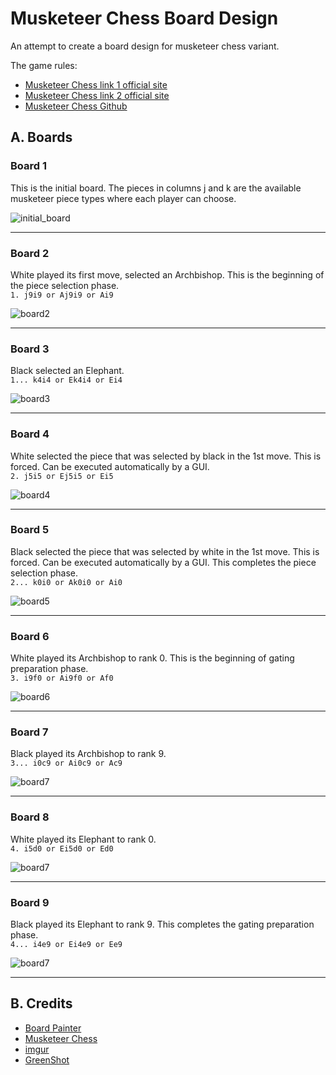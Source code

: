 # Musketeer Chess Board Design
An attempt to create a board design for musketeer chess variant.

The game rules:  
* [Musketeer Chess link 1 official site](https://musketeerchess.net/games/musketeer/rules/rules-short.php)
* [Musketeer Chess link 2 official site](https://musketeerchess.net/site/game-rules/)
* [Musketeer Chess Github](https://github.com/fsmosca/musketeer-chess#j-example-game)

## A. Boards

### Board 1
This is the initial board. The pieces in columns j and k are the available musketeer piece types where each player can choose.

![initial_board](https://i.imgur.com/wOzDfX0.png)

***

### Board 2
White played its first move, selected an Archbishop. This is the beginning of the piece selection phase.   
`1. j9i9 or Aj9i9 or Ai9`

![board2](https://i.imgur.com/K7DFnxo.png)

***

### Board 3
Black selected an Elephant.  
`1... k4i4 or Ek4i4 or Ei4`

![board3](https://i.imgur.com/uNUPOkr.png)

***

### Board 4
White selected the piece that was selected by black in the 1st move. This is forced. Can be executed automatically by a GUI.  
`2. j5i5 or Ej5i5 or Ei5`

![board4](https://i.imgur.com/FYcpjDT.png)

***

### Board 5
Black selected the piece that was selected by white in the 1st move. This is forced. Can be executed automatically by a GUI. This completes the piece selection phase.  
`2... k0i0 or Ak0i0 or Ai0`

![board5](https://i.imgur.com/tnOHOdx.png)

***

### Board 6
White played its Archbishop to rank 0. This is the beginning of gating preparation phase.  
`3. i9f0 or Ai9f0 or Af0`

![board6](https://i.imgur.com/4eaaoPI.png)

***

### Board 7
Black played its Archbishop to rank 9.  
`3... i0c9 or Ai0c9 or Ac9`

![board7](https://i.imgur.com/FEKVzCe.png)

***

### Board 8
White played its Elephant to rank 0.  
`4. i5d0 or Ei5d0 or Ed0`

![board7](https://i.imgur.com/kfkbVJX.png)

***

### Board 9
Black played its Elephant to rank 9. This completes the gating preparation phase.  
`4... i4e9 or Ei4e9 or Ee9`

![board7](https://i.imgur.com/QXOr7ER.png)

***

## B. Credits
* [Board Painter](https://github.com/jcfrog/board-painter)
* [Musketeer Chess](https://musketeerchess.net/tools/boardpainter/index.php)
* [imgur](https://imgur.com/)
* [GreenShot](https://getgreenshot.org/help/)

